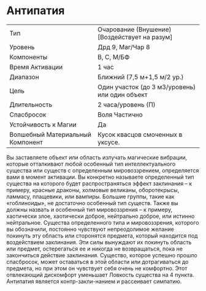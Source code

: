 
# Антипатия

| | |
|---|---|
|Тип|Очарование (Внушение) [Воздействует на разум]|
|Уровень| Дрд 9, Маг/Чар 8|
|Компоненты| В, С, М/БФ|
|Время Активации| 1 час|
|Диапазон| Ближний (7,5 м+1,5 м/2 ур.)|
|Цель| Один участок (до 3 м3/уровень) или один объект|
|Длительность| 2 часа/уровень (П)|
|Спасбросок| Воля Частично|
|Устойчивость к Магии| Да|
|Волшебный Материальный Компонент| Кусок квасцов смоченных в уксусе.|

Вы заставляете объект или область излучать магические вибрации, которые
отталкивают любой особенный тип интеллектуального существа или существ
с определенным мировоззрением, определяется вами в момент активации. Вы
конкретно называете определенный тип
существа на которого будет распространяться эффект заклинания – к примеру,
красные драконы, холмовые великаны,
оборотекрысы, ламмасу, плащевики,
или вампиры. Большие группы, такие
как «гоблиноиды», не достаточно особенный тип существ. Также вы должны
назвать и особенный тип мировоззрения
– к примеру, хаотически злое, хаотически доброе, нейтрально доброе, или истинно нейтральное.
Существа определенного типа и мировоззрения, которого вы обозначили,
постоянно чувствуют непреодолимое
желание покинуть эту область или сторонятся предмета, который находится под воздействием заклинания. Эти
силы вынуждают их покинуть область
или предмет, остерегаться ее и никогда
не возвращаться, пока не закончиться
действие заклинания. Существо, которое успешно прошло спасбросок, может оставаться в этой области или дотрагиваться до предмета, но при этом
он чувствует себя очень не комфортно.
Этот отвлекающий дискомфорт уменьшает Ловкость существа на 4 пункта.
Антипатия является контр-закли-нанием и рассеивает симпатию.

